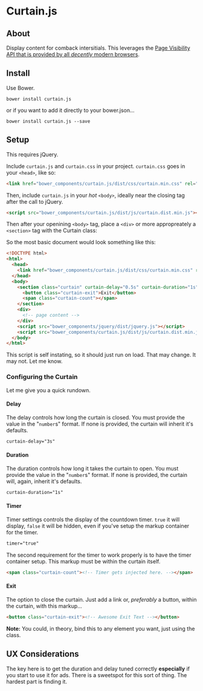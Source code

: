 # Curtain.js

## About
Display content for comback intersitials.
This leverages the [Page Visibility API that is provided by all *decently* modern browsers](http://caniuse.com/#feat=pagevisibility).

## Install
Use Bower.
```
bower install curtain.js
```
or if you want to add it directly to your bower.json...
```
bower install curtain.js --save
```

## Setup
This requires jQuery.

Include `curtain.js` and `curtain.css` in your project.
`curtain.css` goes in your `<head>`, like so:
```HTML
<link href="bower_components/curtain.js/dist/css/curtain.min.css" rel="stylesheet">
```
Then, include `curtain.js` in your *hot* `<body>`, ideally near the closing tag after the call to jQuery.
```HTML
<script src="bower_components/curtain.js/dist/js/curtain.dist.min.js"></script>
```
Then after your openining `<body>` tag, place a `<div>` or more appropreately a `<section>` tag with the Curtain class:

So the most basic document would look something like this:
```HTML
<!DOCTYPE html>
<html>
  <head>
    <link href="bower_components/curtain.js/dist/css/curtain.min.css" rel="stylesheet">
  </head>
  <body>
    <section class="curtain" curtain-delay="0.5s" curtain-duration="1s" timer="true">
      <button class="curtain-exit">Exit</button>
      <span class="curtain-count"></span>
    </section>
    <div>
      <!-- page content -->
    </div>
    <script src="bower_components/jquery/dist/jquery.js"></script>
    <script src="bower_components/curtain.js/dist/js/curtain.dist.min.js"></script>
  </body>
</html>
```
This script is self instating, so it should just run on load. That may change. It may not. Let me know.

### Configuring the Curtain
Let me give you a quick rundown.
#### Delay
The delay controls how long the curtain is closed. You must provide the value in the "```number```s" format. If none is provided, the curtain will inherit it's defaults.
```HTML
curtain-delay="3s"
```
#### Duration
The duration controls how long it takes the curtain to open. You must provide the value in the "```number```s" format. If none is provided, the curtain will, again, inherit it's defaults.
```HTML
curtain-duration="1s"
```
#### Timer
Timer settings controls the display of the countdown timer. ```true``` it will display, ```false``` it will be hidden, even if you've setup the markup container for the timer.
```HTML
timer="true"
```
The second requirement for the timer to work properly is to have the timer container setup. This markup must be within the curtain itself.
```HTML
<span class="curtain-count"><!-- Timer gets injected here. --></span>
```
#### Exit
The option to close the curtain. Just add a link or, *preferably* a button, within the curtain, with this markup...
```HTML
<button class="curtain-exit"><!-- Awesome Exit Text --></button>
```
**Note:** You could, in theory, bind this to any element you want, just using the class.

## UX Considerations
The key here is to get the duration and delay tuned correctly **especially** if you start to use it for ads. There is a sweetspot for this sort of thing. The hardest part is finding it.
